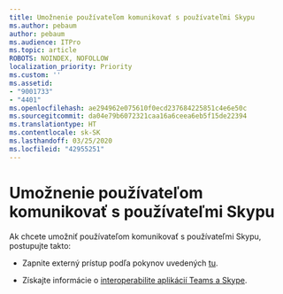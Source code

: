 ```yaml
---
title: Umožnenie používateľom komunikovať s používateľmi Skypu
ms.author: pebaum
author: pebaum
ms.audience: ITPro
ms.topic: article
ROBOTS: NOINDEX, NOFOLLOW
localization_priority: Priority
ms.custom: ''
ms.assetid:
- "9001733"
- "4401"
ms.openlocfilehash: ae294962e075610f0ecd237684225851c4e6e50c
ms.sourcegitcommit: da04e79b6072321caa16a6ceea6eb5f15de22394
ms.translationtype: HT
ms.contentlocale: sk-SK
ms.lasthandoff: 03/25/2020
ms.locfileid: "42955251"
---
```

# <a name="allow-your-users-to-communicate-with-skype-consumer-users"></a>Umožnenie používateľom komunikovať s používateľmi Skypu

Ak chcete umožniť používateľom komunikovať s používateľmi Skypu, postupujte takto:

- Zapnite externý prístup podľa pokynov uvedených [tu](https://docs.microsoft.com/microsoftteams/manage-external-access#allow-or-block-domains).

- Získajte informácie o [interoperabilite aplikácií Teams a Skype](https://docs.microsoft.com/microsoftteams/teams-skype-interop).
